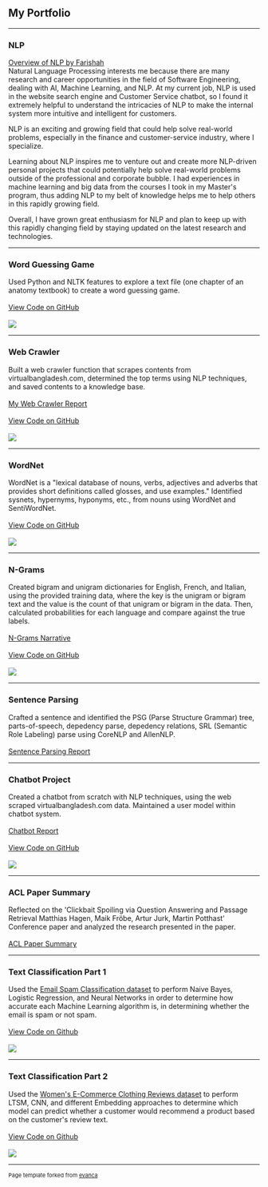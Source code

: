 ## My Portfolio

---

### NLP 
[Overview of NLP by Farishah](https://farishah.github.io/CS6301-NLP/Overview%20of%20NLP.pdf)
<br>
Natural Language Processing interests me because there are many research and career opportunities in the field of Software Engineering, dealing with AI, Machine Learning, and NLP. At my current job, NLP is used in the website search engine and Customer Service chatbot, so I found it extremely helpful to understand the intricacies of NLP to make the internal system more intuitive and intelligent for customers.

NLP is an exciting and growing field that could help solve real-world problems, especially in the finance and customer-service industry, where I specialize.

Learning about NLP inspires me to venture out and create more NLP-driven personal projects that could potentially help solve real-world problems outside of the professional and corporate bubble. I had experiences in machine learning and big data from the courses I took in my Master's program, thus adding NLP to my belt of knowledge helps me to help others in this rapidly growing field.

Overall, I have grown great enthusiasm for NLP and plan to keep up with this rapidly changing field by staying updated on the latest research and technologies.

---

### Word Guessing Game
Used Python and NLTK features to explore a text file (one chapter of an anatomy textbook) to create a word guessing game.
<br><br>
<a href="https://github.com/farishah/CS6301-NLP/tree/main/FarishahNahrin_Chapter5">View Code on GitHub</a>
<br><br>
<img src="https://img.shields.io/badge/Python-white?logo=Python">

---

### Web Crawler

Built a web crawler function that scrapes contents from virtualbangladesh.com, determined the top terms using NLP techniques, and saved contents to a knowledge base. 
<br><br>
[My Web Crawler Report](https://farishah.github.io/CS6301-NLP/FarishahNahrin_WebCrawler/Report_FarishahNahrin.pdf)
<br><br>
<a href="https://github.com/farishah/CS6301-NLP/tree/main/FarishahNahrin_WebCrawler">View Code on GitHub</a>
<br><br>
<img src="https://img.shields.io/badge/Python-white?logo=Python">

---

### WordNet

WordNet is a "lexical database of nouns, verbs, adjectives and adverbs that provides short definitions called glosses, and use examples." Identified sysnets, hypernyms, hyponyms, etc., from nouns using WordNet and SentiWordNet.
<br><br>
<a href="https://github.com/farishah/CS6301-NLP/blob/main/Farishah_Wordnet.ipynb">View Code on GitHub</a>
<br><br>
<img src="https://img.shields.io/badge/Python-white?logo=Python">

---

### N-Grams

Created bigram and unigram dictionaries for English, French, and Italian, using the provided training data, where the key is the unigram or bigram text and the value is the count of that unigram or bigram in the data. Then, calculated probabilities for each language and compare against the true labels. 
<br><br>
[N-Grams Narrative](https://farishah.github.io/CS6301-NLP/Farishah_Ngrams/Farishah_Narrative_Ngrams.pdf)
<br><br>
<a href="https://github.com/farishah/CS6301-NLP/tree/main/Farishah_Ngrams">View Code on GitHub</a>
<br><br>
<img src="https://img.shields.io/badge/Python-white?logo=Python">

---

### Sentence Parsing

Crafted a sentence and identified the PSG (Parse Structure Grammar) tree, parts-of-speech, depedency parse, depedency relations, SRL (Semantic Role Labeling) parse using CoreNLP and AllenNLP.  
<br>
[Sentence Parsing Report](https://farishah.github.io/CS6301-NLP/Farishah_Nahrin_Sentence_Parsing.pdf)

---

### Chatbot Project

Created a chatbot from scratch with NLP techniques, using the web scraped virtualbangladesh.com data. Maintained a user model within chatbot system. 
<br><br>
[Chatbot Report](https://farishah.github.io/CS6301-NLP/ChatbotReport_FarishahNahrin.pdf)
<br><br>
<a href="https://github.com/farishah/CS6301-NLP/tree/main/FarishahNahrin_ChatBot">View Code on GitHub</a>
<br><br>
<img src="https://img.shields.io/badge/Python-white?logo=Python">

---

### ACL Paper Summary

Reflected on the 'Clickbait Spoiling via Question Answering and Passage Retrieval
Matthias Hagen, Maik Fröbe, Artur Jurk, Martin Potthast' Conference paper and analyzed the research presented in the paper.
<br><br>
[ACL Paper Summary](https://farishah.github.io/CS6301-NLP/Farishah_Nahrin_ACL_Summary.pdf)

---

### Text Classification Part 1 

Used the [Email Spam Classification dataset](https://www.kaggle.com/datasets/balaka18/email-spam-classification-dataset-csv) to perform Naive Bayes, Logistic Regression, and Neural Networks in order to determine how accurate each Machine Learning algorithm is, in determining whether the email is spam or not spam. 
<br><br>
[View Code on Github](https://github.com/farishah/CS6301-NLP/tree/main/Farishah_Text_Classification_1)
<br><br>
<img src="https://img.shields.io/badge/Python-white?logo=Python">

---

### Text Classification Part 2

Used the [Women's E-Commerce Clothing Reviews dataset](https://www.kaggle.com/datasets/nicapotato/womens-ecommerce-clothing-reviews) to perform LTSM, CNN, and different Embedding approaches to determine which model can predict whether a customer would recommend a product based on the customer's review text.
<br><br>
[View Code on Github](https://github.com/farishah/CS6301-NLP/tree/main/Farishah_Text_Classification_2)
<br><br>
<img src="https://img.shields.io/badge/Python-white?logo=Python">

---
<p style="font-size:11px">Page template forked from <a href="https://github.com/evanca/quick-portfolio">evanca</a></p>
<!-- Remove above link if you don't want to attibute -->
